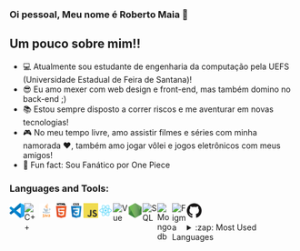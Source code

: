 ### Oi pessoal, Meu nome é Roberto Maia 👋

## Um pouco sobre mim!!

- 💻 Atualmente sou estudante de engenharia da computação pela UEFS (Universidade Estadual de Feira de Santana)!
- 😎 Eu amo mexer com web design e front-end, mas também domino no back-end ;)
- 📚 Estou sempre disposto a correr riscos e me aventurar em novas tecnologias!
- 🎮 No meu tempo livre, amo assistir filmes e séries com minha namorada ❤️, também amo jogar vôlei e jogos eletrônicos com meus amigos!
- 🙊 Fun fact: Sou Fanático por One Piece

### Languages and Tools:

<img align="left" alt="Visual Studio Code" width="26px" src="https://raw.githubusercontent.com/github/explore/80688e429a7d4ef2fca1e82350fe8e3517d3494d/topics/visual-studio-code/visual-studio-code.png"/>
<img align="left" alt="C++" width="26px" src="https://www.freeiconspng.com/uploads/c--logo-icon-0.png" />
<img align="left" alt="Java" width="26px" src="https://raw.githubusercontent.com/github/explore/80688e429a7d4ef2fca1e82350fe8e3517d3494d/topics/java/java.png" />
<img align="left" alt="HTML5" width="26px" src="https://raw.githubusercontent.com/github/explore/80688e429a7d4ef2fca1e82350fe8e3517d3494d/topics/html/html.png" />
<img align="left" alt="CSS3" width="26px" src="https://raw.githubusercontent.com/github/explore/80688e429a7d4ef2fca1e82350fe8e3517d3494d/topics/css/css.png" />
<img align="left" alt="JavaScript" width="26px" src="https://raw.githubusercontent.com/github/explore/80688e429a7d4ef2fca1e82350fe8e3517d3494d/topics/javascript/javascript.png" />
<img align="left" alt="React" width="26px" src="https://raw.githubusercontent.com/github/explore/80688e429a7d4ef2fca1e82350fe8e3517d3494d/topics/react/react.png" />
<img align="left" alt="Vue" width="26px"src="https://img.icons8.com/color/48/000000/vue-js.png"/>
<img align="left" alt="Node.js" width="26px" src="https://raw.githubusercontent.com/github/explore/80688e429a7d4ef2fca1e82350fe8e3517d3494d/topics/nodejs/nodejs.png" />
<img align="left" alt="SQL" width="26px" src="https://img.icons8.com/metro/26/000000/sql.png" />
<img align="left" alt="Mongodb" width="26px" src="https://img.icons8.com/color/48/000000/mongodb.png" /><img />
<img align="left" alt="Figma" width="26px" src="https://img.icons8.com/windows/32/000000/figma.png" />
<img align="left" alt="GitHub" width="26px" src="https://raw.githubusercontent.com/github/explore/78df643247d429f6cc873026c0622819ad797942/topics/github/github.png" />
<br />
<br />

<details>
  <summary>:zap: Most Used Languages</summary>

[![Top Langs](https://github-readme-stats.vercel.app/api/top-langs/?username=romaiajr&layout=compact&theme=radical)](https://github.com/anuraghazra/github-readme-stats)

</details>
